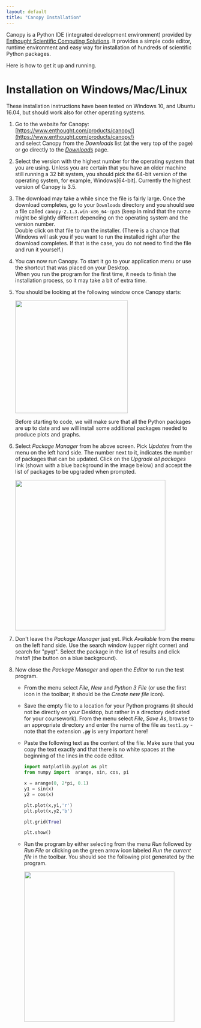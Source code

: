 ```yaml
---
layout: default 
title: "Canopy Installation"
---
```


Canopy is a Python IDE (integrated development environment) provided by 
[Enthought Scientific Computing Solutions](https://www.enthought.com/). 
It provides a simple code editor, runtime environment and easy way for 
installation of hundreds of scientific Python packages. 

Here is how to get it up and running. 

# Installation on Windows/Mac/Linux 

These installation instructions have been tested on Windows 10, and Ubuntu 16.04, 
but should work also for other operating systems.

1. Go to the website for Canopy: [https://www.enthought.com/products/canopy/](https://www.enthought.com/products/canopy/)  
and select Canopy from the *Downloads* list (at the very top of the page) or go 
directly to the [*Downloads*](https://store.enthought.com/downloads/) page.

2. Select the version with the highest number for the operating system that you are
using. Unless you are certain that you have an older machine still running a 32 bit 
system, you should pick the 64-bit version of the operating system, for example, Windows[64-bit]. Currently the highest version of Canopy is 3.5. 

3. The download may take a while since the file is fairly large. Once the download 
completes, go to your `Downloads` directory and you should see a file called `canopy-2.1.3.win-x86_64-cp35`
(keep in mind that the name  might be slightly different depending on the operating system
and the version number. <br>
Double click on that file to run the installer. (There is a chance that Windows will ask you 
if you want to run the installed right after the download completes. If that is the case, you do not
need to find the file and run it yourself.)

4. You can now run Canopy. To start it go to your application menu or use the 
shortcut that was placed on your Desktop. <br> 
When you run the program for the first time, it needs to finish the installation process, so it
may take a bit of extra time. 

5. You should be looking at the following window once Canopy starts:

    <img src="{{site.baseurl}}/resources/figures/canopy/initial_screen.png" name="Initil Screen" border="0px" width="300px"> 
    
    Before starting to code, we will make sure that all the Python packages are up to date
    and we will install some additional packages needed to produce plots and graphs.
 
6. Select *Package Manager* from he above screen. Pick *Updates* from the menu on the 
left hand side. The number next to it, indicates the number of packages that can be updated.
Click on the *Upgrade all packages* link (shown with a blue background in the image below)
and accept the list of packages to be upgraded when prompted. 

    <img src="{{site.baseurl}}/resources/figures/canopy/update_packages.png" name="Update Packages" border="0px" width="400px"> 
    
7. Don't leave the *Package Manager* just yet. Pick *Available* from the menu on the left hand side. Use the search window (upper right corner) and search for "pyqt". Select
the package in the list of results and click *Install* (the button on a  blue background). 

8. Now close the *Package Manager* and open the *Editor* to run the test program. 
    - From the menu select *File*, *New* and *Python 3 File* (or use the first icon in the toolbar; it should be the *Create new file* icon). 
    - Save the empty file to a location for your Python programs (it should not be directly on your Desktop, but rather in a directory dedicated for your coursework). 
    From the menu select *File*, *Save As*, browse to an appropriate directory and enter the 
    name of the file as `test1.py` - note that the extension **`.py`** is very important here!
    - Paste the following text as the content of the file. Make sure that you copy the text
    exactly and that there is no white spaces at the beginning of the lines in the code editor. 
    
      ```python
      import matplotlib.pyplot as plt
      from numpy import  arange, sin, cos, pi

      x = arange(0, 2*pi, 0.1)
      y1 = sin(x)
      y2 = cos(x)

      plt.plot(x,y1,'r')
      plt.plot(x,y2,'b')

      plt.grid(True)

      plt.show() 
      ```

    - Run the program by either selecting from the menu *Run* followed by *Run File* or 
    clicking on the green arrow icon labeled *Run the current file* in the toolbar. 
    You should see the following plot generated by the program. 
    
        <img src="{{site.baseurl}}/resources/figures/canopy/plot.png" name="Test program plot" border="0px" width="400px">  

    





